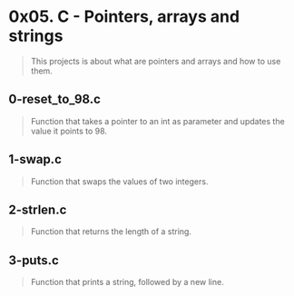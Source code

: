 # 0x05. C - Pointers, arrays and strings
> This projects is about what are pointers and arrays and how to use them.

## 0-reset_to_98.c
> Function that takes a pointer to an int as parameter and updates the value it points to 98.

## 1-swap.c
> Function that swaps the values of two integers.

## 2-strlen.c
> Function that returns the length of a string.

## 3-puts.c
> Function that prints a string, followed by a new line.
